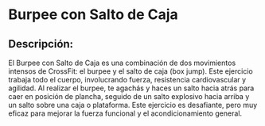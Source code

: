 # Burpee con Salto de Caja

## Descripción:
El Burpee con Salto de Caja es una combinación de dos movimientos intensos de CrossFit: el burpee y el salto de caja (box jump). Este ejercicio trabaja todo el cuerpo, involucrando fuerza, resistencia cardiovascular y agilidad. Al realizar el burpee, te agachás y haces un salto hacia atrás para caer en posición de plancha, seguido de un salto explosivo hacia arriba y un salto sobre una caja o plataforma. Este ejercicio es desafiante, pero muy eficaz para mejorar la fuerza funcional y el acondicionamiento general.
